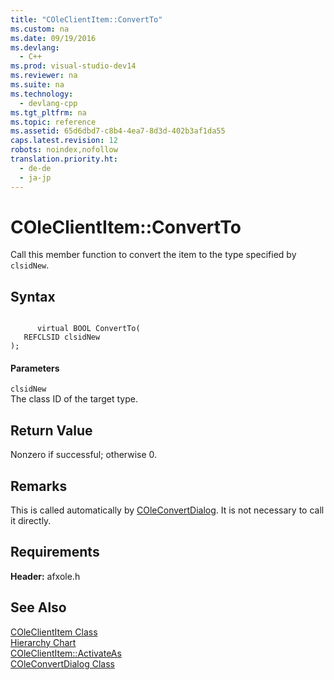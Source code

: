 ```yaml
---
title: "COleClientItem::ConvertTo"
ms.custom: na
ms.date: 09/19/2016
ms.devlang: 
  - C++
ms.prod: visual-studio-dev14
ms.reviewer: na
ms.suite: na
ms.technology: 
  - devlang-cpp
ms.tgt_pltfrm: na
ms.topic: reference
ms.assetid: 65d6dbd7-c8b4-4ea7-8d3d-402b3af1da55
caps.latest.revision: 12
robots: noindex,nofollow
translation.priority.ht: 
  - de-de
  - ja-jp
---
```

# COleClientItem::ConvertTo
Call this member function to convert the item to the type specified by `clsidNew`.  
  
## Syntax  
  
```  
  
      virtual BOOL ConvertTo(  
   REFCLSID clsidNew   
);  
```  
  
#### Parameters  
 `clsidNew`  
 The class ID of the target type.  
  
## Return Value  
 Nonzero if successful; otherwise 0.  
  
## Remarks  
 This is called automatically by [COleConvertDialog](../vs140/COleConvertDialog-Class.md). It is not necessary to call it directly.  
  
## Requirements  
 **Header:** afxole.h  
  
## See Also  
 [COleClientItem Class](../vs140/COleClientItem-Class.md)   
 [Hierarchy Chart](../vs140/Hierarchy-Chart.md)   
 [COleClientItem::ActivateAs](../vs140/COleClientItem--ActivateAs.md)   
 [COleConvertDialog Class](../vs140/COleConvertDialog-Class.md)